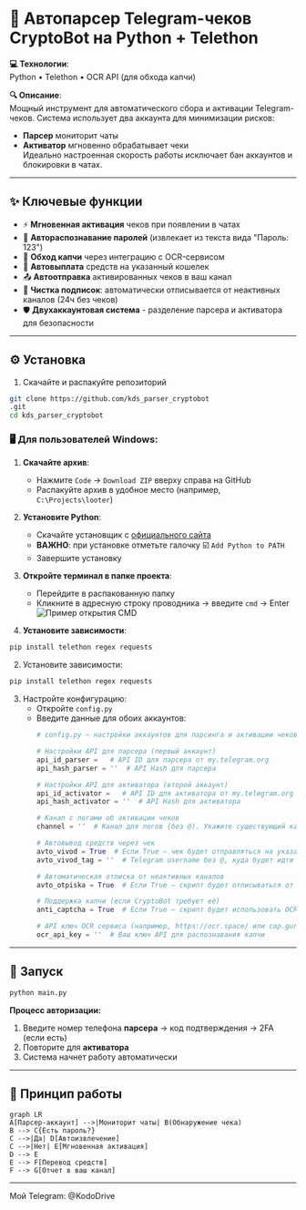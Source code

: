 # 🚀 Автопарсер Telegram-чеков CryptoBot на Python + Telethon

**💻 Технологии**:  
Python • Telethon • OCR API (для обхода капчи)

**🔍 Описание**:  
Мощный инструмент для автоматического сбора и активации Telegram-чеков. Система использует два аккаунта для минимизации рисков:  
- **Парсер** мониторит чаты  
- **Активатор** мгновенно обрабатывает чеки  
Идеально настроенная скорость работы исключает бан аккаунтов и блокировки в чатах.

---

## ✨ Ключевые функции
- ⚡ **Мгновенная активация** чеков при появлении в чатах
- 🔑 **Автораспознавание паролей** (извлекает из текста вида "Пароль: 123")
- 🤖 **Обход капчи** через интеграцию с OCR-сервисом
- 💸 **Автовыплата** средств на указанный кошелек
- 📤 **Автоотправка** активированных чеков в ваш канал
- 🧹 **Чистка подписок**: автоматически отписывается от неактивных каналов (24ч без чеков)
- 🛡️ **Двухаккаунтовая система** - разделение парсера и активатора для безопасности

---

## ⚙️ Установка
1. Скачайте и распакуйте репозиторий
```bash
git clone https://github.com/kds_parser_cryptobot
.git
cd kds_parser_cryptobot

```
### 🖥️ Для пользователей Windows:
1. **Скачайте архив**:
   - Нажмите `Code` → `Download ZIP` вверху справа на GitHub
   - Распакуйте архив в удобное место (например, `C:\Projects\looter`)

2. **Установите Python**:
   - Скачайте установщик с [официального сайта](https://python.org/downloads)
   - **ВАЖНО**: при установке отметьте галочку ☑️ `Add Python to PATH`
   - Завершите установку

3. **Откройте терминал в папке проекта**:
   - Перейдите в распакованную папку
   - Кликните в адресную строку проводника → введите `cmd` → Enter  
   ![Пример открытия CMD](https://prnt.sc/ijI-kcTYu3XW)

4. **Установите зависимости**:
```cmd
pip install telethon regex requests
```

2. Установите зависимости:
```bash
pip install telethon regex requests
```

3. Настройте конфигурацию:
   - Откройте `config.py`
   - Введите данные для обоих аккаунтов:
     ```python
     # config.py — настройки аккаунтов для парсинга и активации чеков

     # Настройки API для парсера (первый аккаунт)
     api_id_parser =   # API ID для парсера от my.telegram.org
     api_hash_parser = ''  # API Hash для парсера

     # Настройки API для активатора (второй аккаунт)
     api_id_activator =   # API ID для активатора от my.telegram.org
     api_hash_activator = ''  # API Hash для активатора

     # Канал с логами об активации чеков
     channel = ''  # Канал для логов (без @). Укажите существующий канал

     # Автовывод средств через чек
     avto_vivod = True  # Если True — чек будет отправляться на указанный аккаунт раз в сутки
     avto_vivod_tag = ''  # Telegram username без @, куда будет идти перевод

     # Автоматическая отписка от неактивных каналов
     avto_otpiska = True  # Если True — скрипт будет отписываться от каналов без чеков за сутки

     # Поддержка капчи (если CryptoBot требует её)
     anti_captcha = True  # Если True — скрипт будет использовать OCR для обхода капчи

     # API ключ OCR сервиса (например, https://ocr.space/ или cap.guru)
     ocr_api_key = ''  # Ваш ключ API для распознавания капчи
     ```

---

## 🚀 Запуск
```bash
python main.py
```

**Процесс авторизации:**
1. Введите номер телефона **парсера** → код подтверждения → 2FA (если есть)
2. Повторите для **активатора**
3. Система начнет работу автоматически

---

## 🔧 Принцип работы
```mermaid
graph LR
A[Парсер-аккаунт] -->|Мониторит чаты| B(Обнаружение чека)
B --> C{Есть пароль?}
C -->|Да| D[Автоизвлечение]
C -->|Нет| E[Мгновенная активация]
D --> E
E --> F[Перевод средств]
F --> G[Отчет в ваш канал]
```

---

Мой Telegram: @KodoDrive
